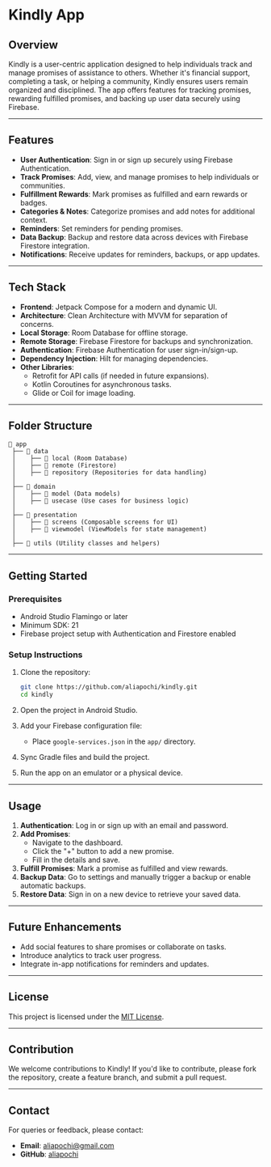 # Kindly App

## Overview
Kindly is a user-centric application designed to help individuals track and manage promises of assistance to others. Whether it's financial support, completing a task, or helping a community, Kindly ensures users remain organized and disciplined. The app offers features for tracking promises, rewarding fulfilled promises, and backing up user data securely using Firebase.

---

## Features
- **User Authentication**: Sign in or sign up securely using Firebase Authentication.
- **Track Promises**: Add, view, and manage promises to help individuals or communities.
- **Fulfillment Rewards**: Mark promises as fulfilled and earn rewards or badges.
- **Categories & Notes**: Categorize promises and add notes for additional context.
- **Reminders**: Set reminders for pending promises.
- **Data Backup**: Backup and restore data across devices with Firebase Firestore integration.
- **Notifications**: Receive updates for reminders, backups, or app updates.

---

## Tech Stack
- **Frontend**: Jetpack Compose for a modern and dynamic UI.
- **Architecture**: Clean Architecture with MVVM for separation of concerns.
- **Local Storage**: Room Database for offline storage.
- **Remote Storage**: Firebase Firestore for backups and synchronization.
- **Authentication**: Firebase Authentication for user sign-in/sign-up.
- **Dependency Injection**: Hilt for managing dependencies.
- **Other Libraries**:
  - Retrofit for API calls (if needed in future expansions).
  - Kotlin Coroutines for asynchronous tasks.
  - Glide or Coil for image loading.

---

## Folder Structure
```plaintext
📂 app
 ├── 📂 data
 │    ├── 📂 local (Room Database)
 │    ├── 📂 remote (Firestore)
 │    ├── 📂 repository (Repositories for data handling)
 │
 ├── 📂 domain
 │    ├── 📂 model (Data models)
 │    ├── 📂 usecase (Use cases for business logic)
 │
 ├── 📂 presentation
 │    ├── 📂 screens (Composable screens for UI)
 │    ├── 📂 viewmodel (ViewModels for state management)
 │
 ├── 📂 utils (Utility classes and helpers)
```

---

## Getting Started

### Prerequisites
- Android Studio Flamingo or later
- Minimum SDK: 21
- Firebase project setup with Authentication and Firestore enabled

### Setup Instructions
1. Clone the repository:
   ```bash
   git clone https://github.com/aliapochi/kindly.git
   cd kindly
   ```

2. Open the project in Android Studio.

3. Add your Firebase configuration file:
   - Place `google-services.json` in the `app/` directory.

4. Sync Gradle files and build the project.

5. Run the app on an emulator or a physical device.

---

## Usage
1. **Authentication**: Log in or sign up with an email and password.
2. **Add Promises**:
   - Navigate to the dashboard.
   - Click the "+" button to add a new promise.
   - Fill in the details and save.
3. **Fulfill Promises**: Mark a promise as fulfilled and view rewards.
4. **Backup Data**: Go to settings and manually trigger a backup or enable automatic backups.
5. **Restore Data**: Sign in on a new device to retrieve your saved data.

---

## Future Enhancements
- Add social features to share promises or collaborate on tasks.
- Introduce analytics to track user progress.
- Integrate in-app notifications for reminders and updates.

---

## License
This project is licensed under the [MIT License](LICENSE).

---

## Contribution
We welcome contributions to Kindly! If you'd like to contribute, please fork the repository, create a feature branch, and submit a pull request.

---

## Contact
For queries or feedback, please contact:
- **Email**: aliapochi@gmail.com
- **GitHub**: [aliapochi](https://github.com/yourusernamealiapochi)
